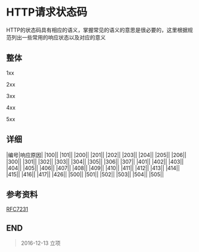 # HTTP请求状态码

HTTP的状态码具有相应的语义，掌握常见的语义的意思是很必要的，这里根据规范列出一些常用的响应状态以及对应的意义

## 整体

1xx

2xx

3xx

4xx

5xx

## 详细

|编号|响应原因|
|100||
|101||
|200||
|201||
|202||
|203||
|204||
|205||
|206||
|300||
|301||
|302||
|303||
|304||
|305||
|306||
|307||
|401||
|402||
|403||
|404||
|405||
|406||
|407||
|408||
|409||
|410||
|411||
|412||
|413||
|414||
|415||
|416||
|417||
|426||
|500||
|501||
|502||
|503||
|504||
|505||

## 参考资料

[RFC7231](https://tools.ietf.org/html/rfc7231#section-6)

## END

>   2016-12-13  立项